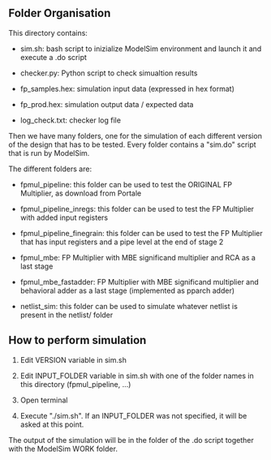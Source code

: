 ## Folder Organisation

This directory contains:

- sim.sh: bash script to inizialize ModelSim environment and launch it and execute a .do script

- checker.py: Python script to check simualtion results

- fp_samples.hex: simulation input data (expressed in hex format) 

- fp_prod.hex: simulation output data / expected data

- log_check.txt: checker log file

Then we have many folders, one for the simulation of each different version of the design that has to be tested. 
Every folder contains a "sim.do" script that is run by ModelSim.

The different folders are:

- fpmul_pipeline: this folder can be used to test the ORIGINAL FP Multiplier, as download from Portale

- fpmul_pipeline_inregs: this folder can be used to test the FP Multiplier with added input registers

- fpmul_pipeline_finegrain: this folder can be used to test the FP Multiplier that has input registers and a pipe level at the end of stage 2

- fpmul_mbe: FP Multiplier with MBE significand multiplier and RCA as a last stage

- fpmul_mbe_fastadder: FP Multiplier with MBE significand multiplier and behavioral adder as a last stage (implemented as pparch adder)

- netlist_sim: this folder can be used to simulate whatever netlist is present in the netlist/ folder


## How to perform simulation

1) Edit VERSION variable in sim.sh

2) Edit INPUT_FOLDER variable in sim.sh with one of the folder names in this directory (fpmul_pipeline, ...)

3) Open terminal

4) Execute "./sim.sh". If an INPUT_FOLDER was not specified, it will be asked at this point.

The output of the simulation will be in the folder of the .do script together with the ModelSim WORK folder.
